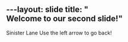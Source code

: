 ​---
​layout​: ​slide​
​title​: ​"​Welcome to our second slide!​"​
---
​Sinister Lane​
​Use the left arrow to go back!

